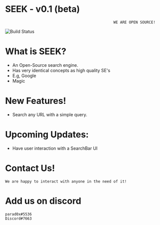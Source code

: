 # SEEK  - v0.1 (beta)
                                                     WE ARE OPEN SOURCE!

![Build Status](https://travis-ci.org/joemccann/dillinger.svg?branch=master)
# What is SEEK?

  - An Open-Source search engine.
  - Has very identical concepts as high quality SE's
  - E.g, Google
  - Magic

# New Features!

  - Search any URL with a simple query.

# Upcoming Updates:
  - Have user interaction with a SearchBar UI

# Contact Us!
    We are happy to interact with anyone in the need of it!
#    Add us on discord
    parad0x#5536
    Discord#7663
    
    

